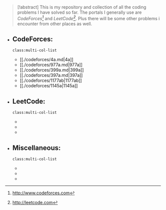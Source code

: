 > [!abstract] This is my repository and collection of all the coding problems I have solved so far. The portals I generally use are _CodeForces[^1]_ and _LeetCode[^2]_. Plus there will be some other problems i encounter from other places as well.

- ## CodeForces:
  `class:multi-col-list`
  
  - [[./codeforces/4a.md|4a]]
  - [[./codeforces/977a.md|977a]]
  - [[./codeforces/399a.md|399a]]
  - [[./codeforces/397a.md|397a]]
  - [[./codeforces/1177ab|1177ab]]
  - [[./codeforces/1145a|1145a]]


- ## LeetCode:
  `class:multi-col-list`
  
  - 
  - 
  -


- ## Miscellaneous:
  `class:multi-col-list`
  
  - 
  - 
  -



[^1]: http://www.codeforces.com
[^2]: http://leetcode.com